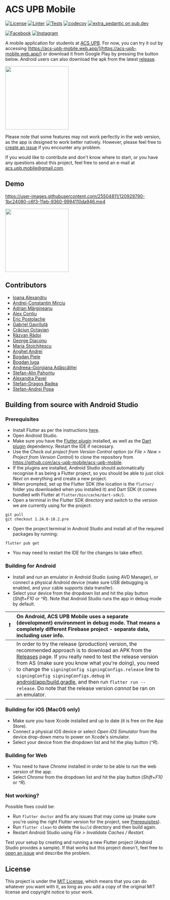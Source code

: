 # ACS UPB Mobile
[![License](https://img.shields.io/badge/license-MIT-green.svg?style=flat)](LICENSE.txt)
[![Linter](https://github.com/acs-upb-mobile/acs-upb-mobile/workflows/Linter/badge.svg)](https://github.com/acs-upb-mobile/acs-upb-mobile/actions?query=workflow%3ALinter)
[![Tests](https://github.com/acs-upb-mobile/acs-upb-mobile/workflows/Tests/badge.svg)](https://github.com/acs-upb-mobile/acs-upb-mobile/actions?query=workflow%3ATests)
[![codecov](https://codecov.io/gh/acs-upb-mobile/acs-upb-mobile/branch/master/graph/badge.svg)](https://codecov.io/gh/acs-upb-mobile/acs-upb-mobile)
[![extra_pedantic on pub.dev](https://img.shields.io/badge/style-extra__pedantic-blue)](https://pub.dev/packages/extra_pedantic)

[![Facebook](https://img.shields.io/badge/Facebook-1877F2?style=for-the-badge&logo=facebook&logoColor=white)](https://www.facebook.com/acsupbmobile)
[![Instagram](https://img.shields.io/badge/Instagram-E4405F?style=for-the-badge&logo=instagram&logoColor=white)](https://www.instagram.com/acs_upb_mobile/)

A mobile application for students at [ACS UPB](https://acs.pub.ro/). For now, you can try it out by accessing [https://acs-upb-mobile.web.app/](https://acs-upb-mobile.web.app/) or download it from Google Play by pressing the button below. Android users can also download the apk from the latest [release](https://github.com/acs-upb-mobile/acs-upb-mobile/releases).

<a href="https://play.google.com/store/apps/details?id=ro.pub.acs.acs_upb_mobile"><img width=200 src=https://raw.githubusercontent.com/steverichey/google-play-badge-svg/266d2b2df26f10d3c00b8129a0bd9f6da6b19f00/img/en_get.svg></a>

Please note that some features may not work perfectly in the web version, as the app is designed to work better natively. However, please feel free to [create an issue](https://github.com/acs-upb-mobile/acs-upb-mobile/issues/new?&template=bug_report.md) if you encounter any problem.

If you would like to contribute and don't know where to start, or you have any questions about this project, feel free to send an e-mail at acs.upb.mobile@gmail.com.

## Demo

https://user-images.githubusercontent.com/25504811/120929790-1bc24080-c6f3-11eb-9360-9994110da946.mp4

<a href="https://www.youtube.com/watch?v=-IRL35WIeGc"><img width=200 src="https://user-images.githubusercontent.com/25504811/120929979-fa158900-c6f3-11eb-8ef3-237591001b44.png"></a>


## Contributors
* [Ioana Alexandru](https://github.com/IoanaAlexandru)
* [Andrei-Constantin Mirciu](https://github.com/andreicmirciu)
* [Adrian Mărgineanu](https://github.com/AdrianMargineanu)
* [Alex Conțiu](https://github.com/AlexContiu)
* [Eric Postolache](https://github.com/ericpostolache)
* [Gabriel Gavriluță](https://github.com/gabrielGavriluta)
* [Crăciun Octavian ](https://github.com/craciunoctavian)
* [Răzvan Rădoi ](https://github.com/razvanra2)
* [George Diaconu](https://github.com/GeorgeMD)
* [Maria Stoichițescu](https://github.com/stoichitescumaria)
* [Anghel Andrei](https://github.com/AnghelAndrei28)
* [Bogdan Piele](https://github.com/bogpie)
* [Bogdan Iuga](https://github.com/iugabogdan98)
* [Andreea-Giorgiana Adăscăliței](https://github.com/AndreeaAdascalitei)
* [Ștefan-Alin Pahonțu](https://github.com/stafy2912)
* [Alexandra Pavel](https://github.com/AlexandraPavel)
* [Ștefan-Dragoș Badea](https://github.com/GhiaraD)
* [Ștefan-Andrei Popa](https://github.com/AndreiPopa21)

## Building from source with Android Studio

### Prerequisites

* Install Flutter as per the instructions [here](https://flutter.dev/docs/get-started/install).
* Open Android Studio.
* Make sure you have the [Flutter plugin](https://plugins.jetbrains.com/plugin/9212-flutter) installed, as well as the [Dart plugin](https://plugins.jetbrains.com/plugin/6351-dart) dependency. Restart the IDE if necessary.
* Use the *Check out project from Version Control* option (or *File > New > Project from Version
Control*) to clone the repository from https://github.com/acs-upb-mobile/acs-upb-mobile.
* If the plugins are installed, Android Studio should automatically recognise it as being a Flutter project, so you should be able to just click *Next* on everything and create a new project.
* When prompted, set up the Flutter SDK (the location is the `flutter/` folder you downloaded when you installed it) and Dart SDK (it comes bundled with Flutter at `flutter/bin/cache/dart-sdk/`).
* Open a terminal in the Flutter SDK directory and switch to the version we are currently using for the project:
```
git pull
git checkout 1.24.0-10.2.pre
```
* Open the project terminal in Android Studio and install all of the required packages by running:
```
flutter pub get
```
* You may need to restart the IDE for the changes to take effect.

### Building for Android

* Install and run an emulator in Android Studio (using AVD Manager), or connect a physical Android device (make sure USB debugging is enabled, and your cable supports data transfer).
* Select your device from the dropdown list and hit the play button (*Shift+F10* or *^R*). Note that Android Studio runs the app in debug mode by default.

| :exclamation: | On Android, ACS UPB Mobile uses **a separate (development) environment in debug mode**. That means a completely different Firebase project - separate data, including user info.|
|---------------|:--------------------------------------------------------------------------------------------------------------------------------------------------------------------------------|
|     :bulb:    | In order to try the release (production) version, the recommended approach is to download an APK from the [Releases](https://github.com/acs-upb-mobile/acs-upb-mobile/releases) page. If you really need to test the release version from AS (make sure you know what you're doing), you need to change the `signingConfig signingConfigs.release` line to `signingConfig signingConfigs.debug` in [android/app/build.gradle](android/app/build.gradle), and then run `flutter run --release`. Do note that the release version *cannot* be ran on an emulator.|

### Building for iOS (MacOS only)

* Make sure you have Xcode installed and up to date (it is free on the App Store).
* Connect a physical iOS device or select *Open iOS Simulator* from the device drop-down menu to power on Xcode's simulator.
* Select your device from the dropdown list and hit the play button (*^R*).

### Building for Web

* You need to have *Chrome* installed in order to be able to run the web version of the app.
* Select *Chrome* from the dropdown list and hit the play button (*Shift+F10* or *^R*).

### Not working?

Possible fixes could be:
* Run `flutter doctor` and fix any issues that may come up (make sure you're using the right Flutter version for the project, see [Prerequisites](#prerequisites)).
* Run `flutter clean` to delete the `build` directory and then build again.
* Restart Android Studio using *File > Invalidate Caches / Restart*.

Test your setup by creating and running a new Flutter project (Android Studio provides a sample). If that works but this project doesn't, feel free to [open an issue](https://github.com/IoanaAlexandru/acs_upb_mobile/issues/new) and describe the problem.

## License  

This project is under the [MIT License](LICENSE.txt), which means that you can do whatever you want with it, as long as you add a copy of the original MIT license and copyright notice to your work.
